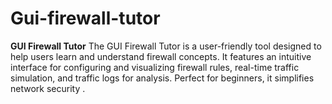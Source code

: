 # Gui-firewall-tutor
**GUI Firewall Tutor**    The GUI Firewall Tutor is a user-friendly tool designed to help users learn and understand firewall concepts. It features an intuitive interface for configuring and visualizing firewall rules, real-time traffic simulation, and traffic logs for analysis. Perfect for beginners, it simplifies network security .
